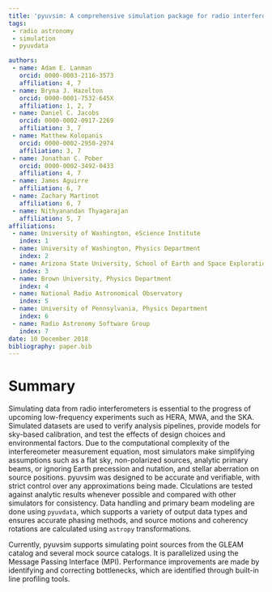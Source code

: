 ```yaml
---
title: 'pyuvsim: A comprehensive simulation package for radio interferometers in python.'
tags:
 - radio astronomy
 - simulation
 - pyuvdata

authors:
 - name: Adam E. Lanman
   orcid: 0000-0003-2116-3573
   affiliation: 4, 7
 - name: Bryna J. Hazelton
   orcid: 0000-0001-7532-645X
   affiliation: 1, 2, 7
 - name: Daniel C. Jacobs
   orcid: 0000-0002-0917-2269
   affiliation: 3, 7
 - name: Matthew Kolopanis
   orcid: 0000-0002-2950-2974
   affiliation: 3, 7
 - name: Jonathan C. Pober
   orcid: 0000-0002-3492-0433
   affiliation: 4, 7
 - name: James Aguirre
   affiliation: 6, 7
 - name: Zachary Martinot
   affiliation: 6, 7
 - name: Nithyanandan Thyagarajan
   affiliation: 5, 7
affiliations:
 - name: University of Washington, eScience Institute
   index: 1
 - name: University of Washington, Physics Department
   index: 2
 - name: Arizona State University, School of Earth and Space Exploration
   index: 3
 - name: Brown University, Physics Department
   index: 4
 - name: National Radio Astronomical Observatory
   index: 5
 - name: University of Pennsylvania, Physics Department
   index: 6
 - name: Radio Astronomy Software Group
   index: 7
date: 10 December 2018
bibliography: paper.bib
---
```


# Summary

Simulating data from radio interferometers is essential to the progress of upcoming low-frequency experiments such as HERA, MWA, and the SKA. Simulated datasets are used to verify analysis pipelines, provide models for sky-based calibration, and test the effects of design choices and environmental factors. Due to the computational complexity of the interfereometer measurement equation, most simulators make simplifying assumptions such as a flat sky, non-polarized sources, analytic primary beams, or ignoring Earth precession and nutation, and stellar aberration on source positions. pyuvsim was designed to be accurate and verifiable, with strict control over any approximations being made. Clculations are tested against analytic results whenever possible and compared with other simulators for consistency. Data handling and primary beam modeling are done using ``pyuvdata``, which supports a variety of output data types and ensures accurate phasing methods, and source motions and coherency rotations are calculated using ``astropy`` transformations.

Currently, pyuvsim supports simulating point sources from the GLEAM catalog and several mock source catalogs. It is parallelized using the Message Passing Interface (MPI). Performance improvements are made by identifying and correcting bottlenecks, which are identified through built-in line profiling tools.
